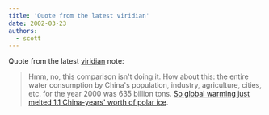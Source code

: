 ```yaml
---
title: 'Quote from the latest viridian'
date: 2002-03-23
authors:
  - scott
---
```


Quote from the latest [viridian](http://www.viridiandesign.org/) note:

> Hmm, no, this comparison isn't doing it. How about this: the entire water consumption by China's population, industry, agriculture, cities, etc. for the year 2000 was 635 billion tons. [So global warming just melted 1.1 China-years' worth of polar ice](http://nsidc.org/iceshelves/larsenb2002/).
